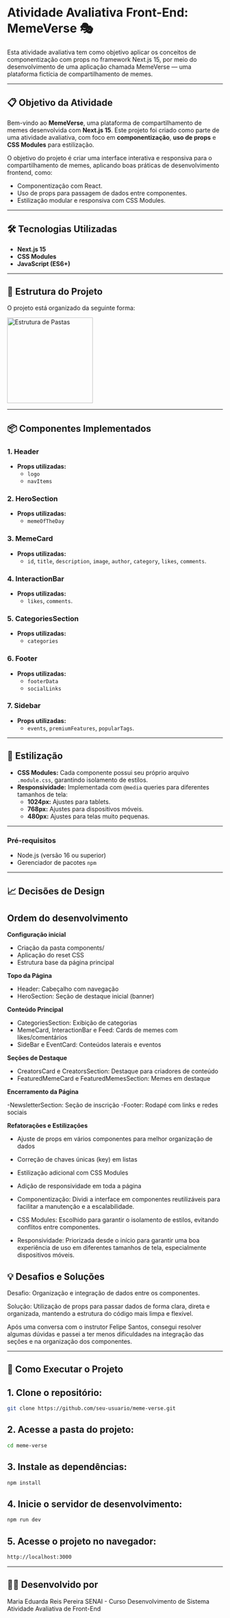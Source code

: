 # Atividade Avaliativa Front-End: MemeVerse 🎭

Esta atividade avaliativa tem como objetivo aplicar os conceitos de componentização com props no framework Next.js 15, por meio do desenvolvimento de uma aplicação chamada MemeVerse — uma plataforma fictícia de compartilhamento de memes.


---

## **📋 Objetivo da Atividade**
Bem-vindo ao **MemeVerse**, uma plataforma de compartilhamento de memes desenvolvida com **Next.js 15**. Este projeto foi criado como parte de uma atividade avaliativa, com foco em **componentização**, **uso de props** e **CSS Modules** para estilização.

O objetivo do projeto é criar uma interface interativa e responsiva para o compartilhamento de memes, aplicando boas práticas de desenvolvimento frontend, como:

- Componentização com React.
- Uso de props para passagem de dados entre componentes.
- Estilização modular e responsiva com CSS Modules.

---

## **🛠️ Tecnologias Utilizadas**

- **Next.js 15**
- **CSS Modules**
- **JavaScript (ES6+)**

---

## **📂 Estrutura do Projeto**

O projeto está organizado da seguinte forma:

<img src="./assets/estrutradepasta.png"  alt="Estrutura de Pastas" width="200" >

---

## **📦 Componentes Implementados**

### **1. Header**
- **Props utilizadas:**
  - `logo`
  - `navItems`

### **2. HeroSection**
- **Props utilizadas:**
  - `memeOfTheDay`

### **3. MemeCard**
- **Props utilizadas:**
  - `id`, `title`, `description`, `image`, `author`, `category`, `likes`, `comments`.

### **4. InteractionBar**
- **Props utilizadas:**
  - `likes`, `comments`.

### **5. CategoriesSection**
- **Props utilizadas:**
  - `categories`

### **6. Footer**
- **Props utilizadas:**
  - `footerData`
  - `socialLinks`

### **7. Sidebar**
- **Props utilizadas:**
  - `events`, `premiumFeatures`, `popularTags`.

---

## **🎨 Estilização**

- **CSS Modules:** Cada componente possui seu próprio arquivo `.module.css`, garantindo isolamento de estilos.
- **Responsividade:** Implementada com `@media` queries para diferentes tamanhos de tela:
  - **1024px:** Ajustes para tablets.
  - **768px:** Ajustes para dispositivos móveis.
  - **480px:** Ajustes para telas muito pequenas.

---

### **Pré-requisitos**

- Node.js (versão 16 ou superior)
- Gerenciador de pacotes `npm`

---

## **📈 Decisões de Design**
## Ordem do desenvolvimento

**Configuração inicial**
- Criação da pasta components/
- Aplicação do reset CSS
- Estrutura base da página principal

**Topo da Página**
- Header: Cabeçalho com navegação
- HeroSection: Seção de destaque inicial (banner)

**Conteúdo Principal**
- CategoriesSection: Exibição de categorias
- MemeCard, InteractionBar e Feed: Cards de memes com likes/comentários
- SideBar e EventCard: Conteúdos laterais e eventos

**Seções de Destaque**
- CreatorsCard e CreatorsSection: Destaque para criadores de conteúdo
- FeaturedMemeCard e FeaturedMemesSection: Memes em destaque

**Encerramento da Página**

-NewsletterSection: Seção de inscrição
-Footer: Rodapé com links e redes sociais

**Refatorações e Estilizações**
- Ajuste de props em vários componentes para melhor organização de dados
- Correção de chaves únicas (key) em listas
- Estilização adicional com CSS Modules
- Adição de responsividade em toda a página

- Componentização: Dividi a interface em componentes reutilizáveis para facilitar a manutenção e a escalabilidade.
- CSS Modules: Escolhido para garantir o isolamento de estilos, evitando conflitos entre componentes.
- Responsividade: Priorizada desde o início para garantir uma boa experiência de uso em diferentes tamanhos de tela, especialmente dispositivos móveis.

## **💡 Desafios e Soluções**
Desafio: Organização e integração de dados entre os componentes.

Solução: Utilização de props para passar dados de forma clara, direta e organizada, mantendo a estrutura do código mais limpa e flexível.

Após uma conversa com o instrutor Felipe Santos, consegui resolver algumas dúvidas e passei a ter menos dificuldades na integração das seções e na organização dos componentes. 

---

## **🚀 Como Executar o Projeto**

## 1. Clone o repositório:
   ```bash
   git clone https://github.com/seu-usuario/meme-verse.git
   ```

## 2. Acesse a pasta do projeto:
```bash
cd meme-verse
```

## 3. Instale as dependências:
```bash
npm install
```

## 4. Inicie o servidor de desenvolvimento:
```bash
npm run dev
```

## 5. Acesse o projeto no navegador:
```bash
http://localhost:3000

```
---

## 👩‍💻 Desenvolvido por
Maria Eduarda Reis Pereira
SENAI - Curso Desenvolvimento de Sistema
Atividade Avaliativa de Front-End
